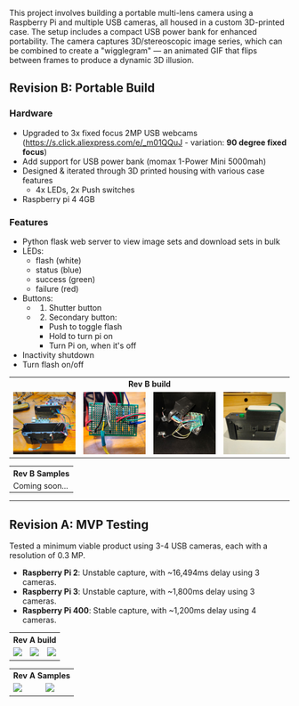 This project involves building a portable multi-lens camera using a Raspberry Pi and multiple USB cameras, all housed in a custom 3D-printed case. The setup includes a compact USB power bank for enhanced portability. The camera captures 3D/stereoscopic image series, which can be combined to create a "wigglegram" — an animated GIF that flips between frames to produce a dynamic 3D illusion.

## Revision B: Portable Build

### Hardware
- Upgraded to 3x fixed focus 2MP USB webcams (https://s.click.aliexpress.com/e/_m01QQuJ - variation: **90 degree fixed focus**)
- Add support for USB power bank (momax 1-Power Mini 5000mah)
- Designed & iterated through 3D printed housing with various case features
  - 4x LEDs, 2x Push switches
- Raspberry pi 4 4GB

### Features
- Python flask web server to view image sets and download sets in bulk
- LEDs:
  - flash (white)
  - status (blue)
  - success (green)
  - failure (red)
- Buttons:
  - 1. Shutter button
  - 2. Secondary button:
    - Push to toggle flash
    - Hold to turn pi on
    - Turn Pi on, when it's off
- Inactivity shutdown
- Turn flash on/off

<table>
  <tr><th colspan="4">Rev B build</th></tr>
  <tr>
    <td><img src="readme/rev2_a.jpg"></td>
    <td><img src="readme/rev2_b.jpg"></td>
    <td><img src="readme/rev2_c.jpg"></td>
    <td><img src="readme/rev2_d.jpg"></td>
  </tr>
</table>

<table>
  <tr><th colspan="3">Rev B Samples</th></tr>
  <tr>
    <td>Coming soon...</td>
  </tr>
</table>

---

## Revision A: MVP Testing
Tested a minimum viable product using 3-4 USB cameras, each with a resolution of 0.3 MP.
- **Raspberry Pi 2**: Unstable capture, with ~16,494ms delay using 3 cameras.
- **Raspberry Pi 3**: Unstable capture, with ~1,800ms delay using 3 cameras.
- **Raspberry Pi 400**: Stable capture, with ~1,200ms delay using 4 cameras.

<table>
  <tr><th colspan="3">Rev A build</th></tr>
  <tr>
    <td><img src="readme/webcams_1.jpg"></td>
    <td><img src="readme/webcams_2_back.jpg"></td>
    <td><img src="readme/webcams_3_front.jpg"></td>
  </tr>
</table>

<table>
  <tr><th colspan="2">Rev A Samples</th></tr>
  <tr>
    <td><img src="readme/1731046338_B.gif"></td>
    <td><img src="readme/1731052035_A.gif"></td>
  </tr>
</table>
